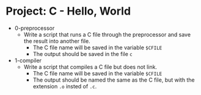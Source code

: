 # Project: C - Hello, World

*  0-preprocessor
   - Write a script that runs a C file through the preprocessor and save the result into another file.
     - The C file name will be saved in the variable `$CFILE`
     - The output should be saved in the file `c`
*  1-compiler
   - Write a script that compiles a C file but does not link.
     - The C file name will be saved in the variable `$CFILE`
     - The output should be named the same as the C file, but with the extension `.o` insted of `.c`.
